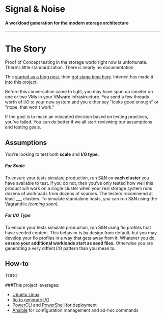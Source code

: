 # Signal & Noise
#### A workload generation for the modern storage architecture
--- 

# The Story
Proof of Concept testing in the storage world right now is unfortunate. There's little standardization. There is nearly no documentation. 

This [started as a blog post](http://blog.infinio.com/workload-generation-youre-doing-it-wrong), then [got stage time here](https://www.youtube.com/watch?v=2ZxHF6jXhgY). Interest has made it into this project.

Before this conversation came to light, you may have spun up iometer on one or two VMs in your VMware infrastructure. You send a few threads worth of I/O to your new system and you either say "looks good enough" or "nope, that won't work." 

If the goal is to make an educated decision based on testing practices, you've failed. You can do better if we all start reviewing our assumptions and testing goals.




## Assumptions
You're looking to test both **scale** and **I/O type**. 

##### For Scale
To ensure your tests simulate production, run S&N on **each cluster** you have available to test. If you do not, then you've only tested how well this product will work on a single cluster when your real storage system runs dozens of workloads from dozens of sources. The testers recommend at least ___ clusters. To simulate standalone hosts, you can run S&N using the Vagrantfile *(coming soon)*.

##### For I/O Type
To ensure your tests simulate production, run S&N using fio profiles that have seeded content. This behavior is by design from default, but you may develop your fio profiles in a way that gets away from it. Whatever you do, **ensure your additional workloads start as seed files.** Otherwise you are generating a very diffent I/O pattern than you mean to. 

## How-to

TODO


###This project leverages: 
* [Ubuntu Linux](http://www.ubuntu.com/)
* [fio to generate I/O](http://linux.die.net/man/1/fio)
* [PowerCLI](https://www.vmware.com/support/developer/PowerCLI/PowerCLI55R2/powercli55r2-releasenotes.html) and [PowerShell](http://powershell.com/cs/) for deployment
* [Ansible](http://docs.ansible.com/intro_getting_started.html) for configuration management and ad-hoc commands

